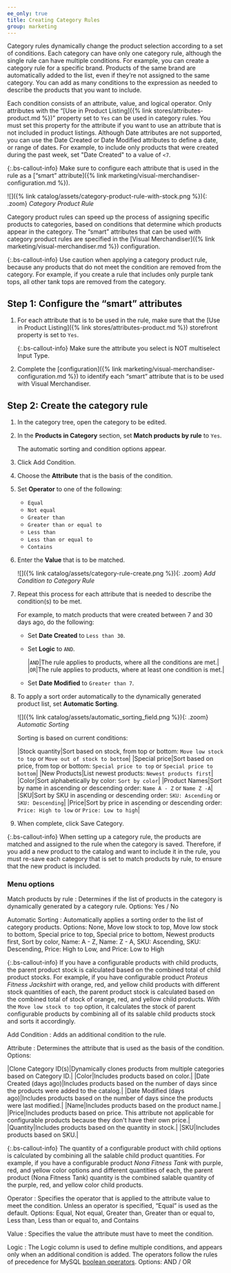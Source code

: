 ```yaml
---
ee_only: true
title: Creating Category Rules
group: marketing
---
```


Category rules dynamically change the product selection according to a set of conditions. Each category can have only one category rule, although the single rule can have multiple conditions. For example, you can create a category rule for a specific brand. Products of the same brand are automatically added to the list, even if they’re not assigned to the same category. You can add as many conditions to the expression as needed to describe the products that you want to include.

Each condition consists of an attribute, value, and logical operator. Only attributes with the “[Use in Product Listing]({% link stores/attributes-product.md %})” property set to `Yes` can be used in category rules. You must set this property for the attribute if you want to use an attribute that is not included in product listings. Although Date attributes are not supported, you can use the Date Created or Date Modified attributes to define a date, or range of dates. For example, to include only products that were created during the past week, set "Date Created" to a value of `<7`.

{:.bs-callout-info}
Make sure to configure each attribute that is used in the rule as a [“smart” attribute]({% link marketing/visual-merchandiser-configuration.md %}).

![]({% link catalog/assets/category-product-rule-with-stock.png %}){: .zoom}
_Category Product Rule_

Category product rules can speed up the process of assigning specific products to categories, based on conditions that determine which products appear in the category. The “smart” attributes that can be used with category product rules are specified in the [Visual Merchandiser]({% link marketing/visual-merchandiser.md %}) configuration.

{:.bs-callout-info}
Use caution when applying a category product rule, because any products that do not meet the condition are removed from the category. For example, if you create a rule that includes only purple tank tops, all other tank tops are removed from the category.

## Step 1: Configure the “smart” attributes

1. For each attribute that is to be used in the rule, make sure that the [Use in Product Listing]({% link stores/attributes-product.md %}) storefront property is set to `Yes`.

   {:.bs-callout-info}
   Make sure the attribute you select is NOT multiselect Input Type.

1. Complete the [configuration]({% link marketing/visual-merchandiser-configuration.md %}) to identify each “smart” attribute that is to be used with Visual Merchandiser.

## Step 2: Create the category rule

1. In the category tree, open the category to be edited.

1. In the **Products in Category** section, set **Match products by rule** to `Yes`.

   The automatic sorting and condition options appear.

1. Click <span class="btn">Add Condition</span>.

1. Choose the **Attribute** that is the basis of the condition.

1. Set **Operator** to one of the following:

    - `Equal`
    - `Not equal`
    - `Greater than`
    - `Greater than or equal to`
    - `Less than`
    - `Less than or equal to`
    - `Contains`

1. Enter the **Value** that is to be matched.

    ![]({% link catalog/assets/category-rule-create.png %}){: .zoom}
    _Add Condition to Category Rule_

1. Repeat this process for each attribute that is needed to describe the condition(s) to be met.

   For example, to match products that were created between 7 and 30 days ago, do the following:

    - Set **Date Created** to `Less than 30`.

    - Set **Logic** to `AND`.

      |`AND`|The rule applies to products, where all the conditions are met.|
      |`OR`|The rule applies to products, where at least one condition is met.|

    - Set **Date Modified** to `Greater than 7`.

1. To apply a sort order automatically to the dynamically generated product list, set **Automatic Sorting**.

    ![]({% link catalog/assets/automatic_sorting_field.png %}){: .zoom}
    _Automatic Sorting_

    Sorting is based on current conditions:

    |Stock quantity|Sort based on stock, from top or bottom: `Move low stock to top` or `Move out of stock to bottom`|
    |Special price|Sort based on price, from top or bottom: `Special price to top` or `Special price to bottom`|
    |New Products|List newest products: `Newest products first`|
    |Color|Sort alphabetically by color: `Sort by color`|
    |Product Names|Sort by name in ascending or descending order: `Name A - Z` or `Name Z -A`|
    |SKU|Sort by SKU in ascending or descending order: `SKU: Ascending` or `SKU: Descending`|
    |Price|Sort by price in ascending or descending order: `Price: High to low` or `Price: Low to high`|

1. When complete, click <span class="btn">Save Category</span>.

{:.bs-callout-info}
When setting up a category rule, the products are matched and assigned to the rule when the category is saved. Therefore, if you add a new product to the catalog and want to include it in the rule, you must re-save each category that is set to match products by rule, to ensure that the new product is included.

### Menu options

Match products by rule
: Determines if the list of products in the category is dynamically generated by a category rule. Options: Yes / No

Automatic Sorting
: Automatically applies a sorting order to the list of category products. Options: None, Move low stock to top, Move low stock to bottom, Special price to top, Special price to bottom, Newest products first, Sort by color, Name: A - Z, Name: Z - A, SKU: Ascending, SKU: Descending, Price: High to Low, and Price: Low to High

{:.bs-callout-info}
If you have a configurable products with child products, the parent product stock is calculated based on the combined total of child product stocks. For example, if you have configurable product _Proteus Fitness Jackshirt_ with orange, red, and yellow child products with different stock quantities of each, the parent product stock is calculated based on the combined total of stock of orange, red, and yellow child products. With the `Move low stock to top` option, it calculates the stock of parent configurable products by  combining all of its salable child products stock and sorts it accordingly.

Add Condition
: Adds an additional condition to the rule.

Attribute
: Determines the attribute that is used as the basis of the condition. Options:

  |Clone Category ID(s)|Dynamically clones products from multiple categories based on Category ID.|
  |Color|Includes products based on color.|
  |Date Created (days ago)|Includes products based on the number of days since the products were added to the catalog.|
  |Date Modified (days ago)|Includes products  based on the number of days since the products were last modified.|
  |Name|Includes products based on the product name.|
  |Price|Includes products based on price. This attribute not applicable for configurable products because they don't have their own price.|
  |Quantity|Includes products based on the quantity in stock.|
  |SKU|Includes products based on SKU.|

{:.bs-callout-info}
The quantity of a configurable product with child options is calculated by combining all the salable child product quantities. For example, if you have a configurable product _Nona Fitness Tank_ with purple, red, and yellow color options and different quantities of each, the parent product (Nona Fitness Tank) quantity is the combined salable quantity of the purple, red, and yellow color child products.

Operator
: Specifies the operator that is applied to the attribute value to meet the  condition. Unless an operator is specified, “Equal” is used as the default. Options: Equal, Not equal, Greater than, Greater than or equal to, Less than, Less than or equal to, and Contains

Value
: Specifies the value  the attribute must have to meet the condition.

Logic
: The Logic column is used to define multiple conditions, and appears only when an additional condition is added. The operators follow the rules of precedence for MySQL [boolean operators](https://dev.mysql.com/doc/refman/8.0/en/operator-precedence.html). Options: AND / OR
